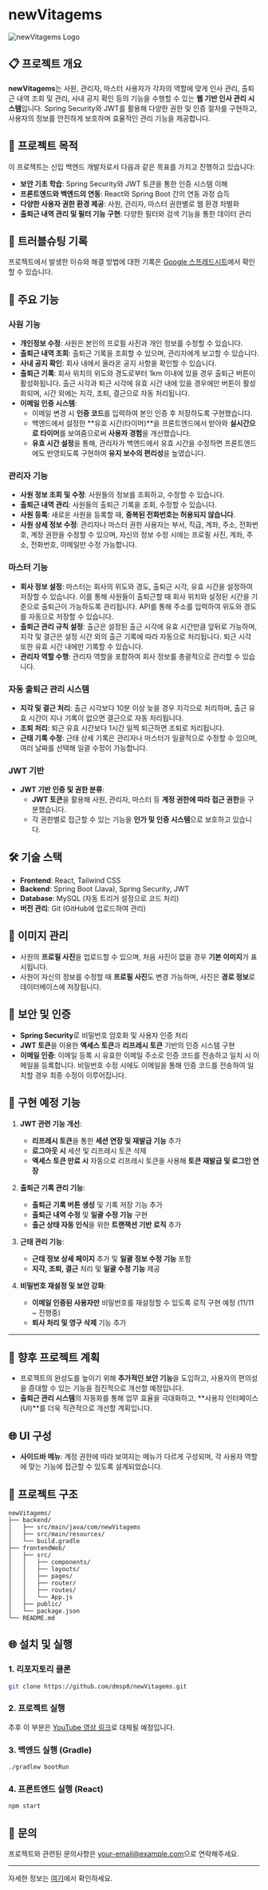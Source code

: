 
# newVitagems

![newVitagems Logo](./assets/logo.png)

## 📋 프로젝트 개요
**newVitagems**는 사원, 관리자, 마스터 사용자가 각자의 역할에 맞게 인사 관리, 출퇴근 내역 조회 및 관리, 사내 공지 확인 등의 기능을 수행할 수 있는 **웹 기반 인사 관리 시스템**입니다. Spring Security와 JWT를 활용해 다양한 권한 및 인증 절차를 구현하고, 사용자의 정보를 안전하게 보호하며 효율적인 관리 기능을 제공합니다.

## 🎯 프로젝트 목적
이 프로젝트는 신입 백엔드 개발자로서 다음과 같은 목표를 가지고 진행하고 있습니다:
- **보안 기초 학습**: Spring Security와 JWT 토큰을 통한 인증 시스템 이해
- **프론트엔드와 백엔드의 연동**: React와 Spring Boot 간의 연동 과정 습득
- **다양한 사용자 권한 환경 제공**: 사원, 관리자, 마스터 권한별로 웹 환경 차별화
- **출퇴근 내역 관리 및 필터 기능 구현**: 다양한 필터와 검색 기능을 통한 데이터 관리

## 📂 트러블슈팅 기록
프로젝트에서 발생한 이슈와 해결 방법에 대한 기록은 [Google 스프레드시트](https://docs.google.com/spreadsheets/d/1Nb_97M9YcioahJCFHYWSwp1VcfJ30NfwhNBgBto9qi0/edit?usp=sharin)에서 확인할 수 있습니다.

## 🚀 주요 기능
### 사원 기능
- **개인정보 수정**: 사원은 본인의 프로필 사진과 개인 정보를 수정할 수 있습니다.
- **출퇴근 내역 조회**: 출퇴근 기록을 조회할 수 있으며, 관리자에게 보고할 수 있습니다.
- **사내 공지 확인**: 회사 내에서 올라온 공지 사항을 확인할 수 있습니다.
- **출퇴근 기록**: 회사 위치의 위도와 경도로부터 1km 이내에 있을 경우 출퇴근 버튼이 활성화됩니다. 출근 시각과 퇴근 시각에 유효 시간 내에 있을 경우에만 버튼이 활성화되며, 시간 외에는 지각, 조퇴, 결근으로 자동 처리됩니다.
- **이메일 인증 시스템**:
  - 이메일 변경 시 **인증 코드**를 입력하여 본인 인증 후 저장하도록 구현했습니다.
  - 백엔드에서 설정한 **유효 시간(타이머)**을 프론트엔드에서 받아와 **실시간으로 타이머**를 보여줌으로써 **사용자 경험**을 개선했습니다.
  - **유효 시간 설정**을 통해, 관리자가 백엔드에서 유효 시간을 수정하면 프론트엔드에도 반영되도록 구현하여 **유지 보수의 편리성**을 높였습니다.

### 관리자 기능
- **사원 정보 조회 및 수정**: 사원들의 정보를 조회하고, 수정할 수 있습니다.
- **출퇴근 내역 관리**: 사원들의 출퇴근 기록을 조회, 수정할 수 있습니다.
- **사원 등록**: 새로운 사원을 등록할 때, **중복된 전화번호는 허용되지 않습니다**.
- **사원 상세 정보 수정**: 관리자나 마스터 권한 사용자는 부서, 직급, 계좌, 주소, 전화번호, 계정 권한을 수정할 수 있으며, 자신의 정보 수정 시에는 프로필 사진, 계좌, 주소, 전화번호, 이메일만 수정 가능합니다.

### 마스터 기능
- **회사 정보 설정**: 마스터는 회사의 위도와 경도, 출퇴근 시각, 유효 시간을 설정하여 저장할 수 있습니다. 이를 통해 사원들이 출퇴근할 때 회사 위치와 설정된 시간을 기준으로 출퇴근이 가능하도록 관리됩니다. API를 통해 주소를 입력하여 위도와 경도를 자동으로 저장할 수 있습니다.
- **출퇴근 관리 규칙 설정**: 출근은 설정된 출근 시각에 유효 시간만큼 앞뒤로 가능하며, 지각 및 결근은 설정 시간 외의 출근 기록에 따라 자동으로 처리됩니다. 퇴근 시각 또한 유효 시간 내에만 기록할 수 있습니다.
- **관리자 역할 수행**: 관리자 역할을 포함하여 회사 정보를 총괄적으로 관리할 수 있습니다.

### 자동 출퇴근 관리 시스템
- **지각 및 결근 처리**: 출근 시각보다 10분 이상 늦을 경우 지각으로 처리하며, 출근 유효 시간이 지나 기록이 없으면 결근으로 자동 처리됩니다.
- **조퇴 처리**: 퇴근 유효 시간보다 1시간 일찍 퇴근하면 조퇴로 처리됩니다.
- **근태 기록 수정**: 근태 상세 기록은 관리자나 마스터가 일괄적으로 수정할 수 있으며, 여러 날짜를 선택해 일괄 수정이 가능합니다.

### JWT 기반
- **JWT 기반 인증 및 권한 분류**:
  - **JWT 토큰**을 활용해 사원, 관리자, 마스터 등 **계정 권한에 따라 접근 권한**을 구분했습니다.
  - 각 권한별로 접근할 수 있는 기능을 **인가 및 인증 시스템**으로 보호하고 있습니다.

## 🛠️ 기술 스택
- **Frontend**: React, Tailwind CSS
- **Backend**: Spring Boot (Java), Spring Security, JWT
- **Database**: MySQL (자동 트리거 설정으로 코드 처리)
- **버전 관리**: Git (GitHub에 업로드하여 관리)

## 💾 이미지 관리
- 사원의 **프로필 사진**을 업로드할 수 있으며, 처음 사진이 없을 경우 **기본 이미지**가 표시됩니다.
- 사원이 자신의 정보를 수정할 때 **프로필 사진**도 변경 가능하며, 사진은 **경로 정보**로 데이터베이스에 저장됩니다.

## 🔐 보안 및 인증
- **Spring Security**로 비밀번호 암호화 및 사용자 인증 처리
- **JWT 토큰**을 이용한 **액세스 토큰**과 **리프레시 토큰** 기반의 인증 시스템 구현
- **이메일 인증**: 이메일 등록 시 유효한 이메일 주소로 인증 코드를 전송하고 일치 시 이메일을 등록합니다. 비밀번호 수정 시에도 이메일을 통해 인증 코드를 전송하여 일치할 경우 최종 수정이 이루어집니다.

## 📅 구현 예정 기능
1. **JWT 관련 기능 개선**:
   - **리프레시 토큰**을 통한 **세션 연장 및 재발급 기능** 추가
   - **로그아웃 시** 세션 및 리프레시 토큰 삭제
   - **엑세스 토큰 만료 시** 자동으로 리프레시 토큰을 사용해 **토큰 재발급 및 로그인 연장**

2. **출퇴근 기록 관리 기능**:
   - **출퇴근 기록 버튼 생성** 및 기록 저장 기능 추가
   - **출퇴근 내역 수정** 및 **일괄 수정 기능** 구현
   - **출근 상태 자동 인식**을 위한 **트랜잭션 기반 로직** 추가

3. **근태 관리 기능**:
   - **근태 정보 상세 페이지** 추가 및 **일괄 정보 수정 기능** 포함
   - **지각, 조퇴, 결근** 처리 및 **일괄 수정 기능** 제공

4. **비밀번호 재설정 및 보안 강화**:
   - **이메일 인증된 사용자만** 비밀번호를 재설정할 수 있도록 로직 구현 예정 (11/11 ~ 진행중)
   - **퇴사 처리 및 영구 삭제** 기능 추가

---

## 🚀 향후 프로젝트 계획
- 프로젝트의 완성도를 높이기 위해 **추가적인 보안 기능**을 도입하고, 사용자의 편의성을 증대할 수 있는 기능을 점진적으로 개선할 예정입니다.
- **출퇴근 관리 시스템**의 자동화를 통해 업무 효율을 극대화하고, **사용자 인터페이스(UI)**를 더욱 직관적으로 개선할 계획입니다.


## 🌐 UI 구성
- **사이드바 메뉴**: 계정 권한에 따라 보여지는 메뉴가 다르게 구성되며, 각 사용자 역할에 맞는 기능에 접근할 수 있도록 설계되었습니다.

## 📂 프로젝트 구조
```
newVitagems/
├── backend/
│   ├── src/main/java/com/newVitagems
│   ├── src/main/resources/
│   └── build.gradle
├── frontendWeb/
│   ├── src/
│   │   ├── components/
│   │   ├── layouts/
│   │   ├── pages/
│   │   ├── router/
│   │   ├── routes/
│   │   └── App.js
│   ├── public/
│   └── package.json
└── README.md
```

## 🌐 설치 및 실행

### 1. 리포지토리 클론
```bash
git clone https://github.com/dmsp0/newVitagems.git
```

### 2. 프로젝트 실행
추후 이 부분은 [YouTube 영상 링크](#)로 대체될 예정입니다.

### 3. 백엔드 실행 (Gradle)
```bash
./gradlew bootRun
```

### 4. 프론트엔드 실행 (React)
```bash
npm start
```

## 📧 문의
프로젝트와 관련된 문의사항은 [your-email@example.com](mailto:your-email@example.com)으로 연락해주세요.

---

자세한 정보는 [여기](https://gptonline.ai/ko/)에서 확인하세요.
